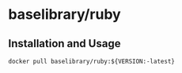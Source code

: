 # baselibrary/ruby

## Installation and Usage

    docker pull baselibrary/ruby:${VERSION:-latest}

